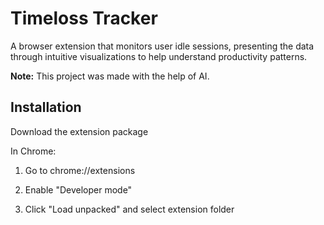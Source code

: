# Timeloss Tracker
A browser extension that monitors user idle sessions, presenting the data through intuitive visualizations to help understand productivity patterns.

**Note:** This project was made with the help of AI.

## Installation
Download the extension package

In Chrome:

1. Go to chrome://extensions

2. Enable "Developer mode"

3. Click "Load unpacked" and select extension folder
